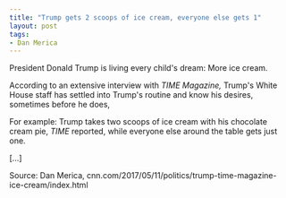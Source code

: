 ```yaml
---
title: "Trump gets 2 scoops of ice cream, everyone else gets 1"
layout: post
tags:
- Dan Merica
---
```


President Donald Trump is living every child's dream: More ice cream.

According to an extensive interview with *TIME Magazine,* Trump's White House staff has settled into Trump's routine and know his desires, sometimes before he does,

For example: Trump takes two scoops of ice cream with his chocolate cream pie, *TIME* reported, while everyone else around the table gets just one.

[...]

Source: Dan Merica, cnn.com/2017/05/11/politics/trump-time-magazine-ice-cream/index.html
